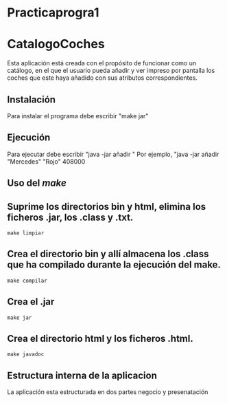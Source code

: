 # Practicaprogra1
# CatalogoCoches
Esta aplicación está creada con el propósito de funcionar como un catálogo, en el que el usuario pueda añadir y ver impreso por pantalla los coches que este haya añadido con sus atributos correspondientes.
## Instalación 
Para instalar el programa debe escribir "make jar"
## Ejecución 
Para ejecutar debe escribir "java -jar añadir <Marca> <Color> <Precio>"
Por ejemplo, "java -jar añadir "Mercedes" "Rojo" 408000
## Uso del *make*
## Suprime los directorios bin y html, elimina los ficheros .jar, los .class y .txt.
    make limpiar
## Crea el directorio bin y allí almacena los .class que ha compilado durante la ejecución del make. 
    make compilar
## Crea el .jar
    make jar
## Crea el directorio html y los ficheros .html.
    make javadoc
## Estructura interna de la aplicacion
La aplicación esta estructurada en dos partes negocio y presenatación 
